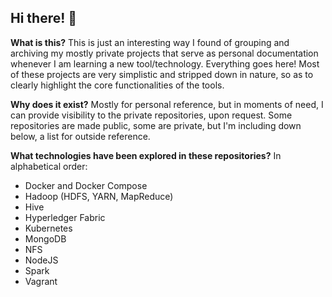 ## Hi there! 👋

**What is this?** This is just an interesting way I found of grouping and archiving my mostly private projects that serve as personal documentation whenever I am learning a new tool/technology. Everything goes here! Most of these projects are very simplistic and stripped down in nature, so as to clearly highlight the core functionalities of the tools.

**Why does it exist?** Mostly for personal reference, but in moments of need, I can provide visibility to the private repositories, upon request. Some repositories are made public, some are private, but I'm including down below, a list for outside reference.

**What technologies have been explored in these repositories?** In alphabetical order:
- Docker and Docker Compose
- Hadoop (HDFS, YARN, MapReduce)
- Hive
- Hyperledger Fabric
- Kubernetes
- MongoDB
- NFS
- NodeJS
- Spark
- Vagrant